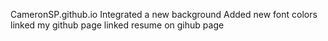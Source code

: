 CameronSP.github.io
Integrated a new background
Added new font colors
linked my github page
linked resume on gihub page
